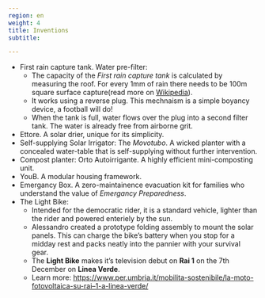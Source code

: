 ```yaml
---
region: en
weight: 4
title: Inventions
subtitle:

---
```


<!--##### Inventions-->

*   First rain capture tank. Water pre-filter:
    *   The capacity of the _First rain capture tank_ is calculated by measuring the roof. For every 1mm of rain there needs to be 100m square surface capture(read more on [Wikipedia](https://www.appropedia.org/Basic_rainwater_collection_calculations)).
    *   It works using a reverse plug. This mechnaism is a simple boyancy device, a football will do!
    *   When the tank is full, water flows over the plug into a second filter tank. The water is already free from airborne grit.
*   Ettore. A solar drier, unique for its simplicity.
*   Self-supplying Solar Irrigator: The _Movotubo_. A wicked planter with a concealed water-table that is self-supplying without further intervention.
*   Compost planter: Orto Autoirrigante. A highly efficient mini-composting unit.
*   YouB. A modular housing framework.
*   Emergancy Box. A zero-maintainence evacuation kit for families who understand the value of _Emergancy Preparedness_.
*   The Light Bike:
    *   Intended for the democratic rider, it is a standard vehicle, lighter than the rider and powered enteriely by the sun.
    *   Alessandro created a prototype folding assembly to mount the solar panels. This can charge the bike’s battery when you stop for a midday rest and packs neatly into the pannier with your survival gear.
    *   The **Light Bike** makes it’s television debut on **Rai 1** on the 7th December on **Linea Verde**.
    *   Learn more: https://www.per.umbria.it/mobilita-sostenibile/la-moto-fotovoltaica-su-rai–1-a-linea-verde/